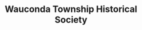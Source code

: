 ---
layout: repo
title: "Wauconda Township Historical Society"
id: 16141
permalink: repos/16141/
---